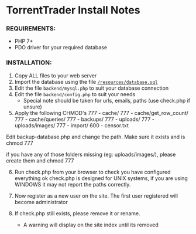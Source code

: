 # TorrentTrader Install Notes

### REQUIREMENTS:
- PHP 7+
- PDO driver for your required database

### INSTALLATION:
1) Copy ALL files to your web server
2) Import the database using the file [`/resources/database.sql`](../resources/database.sql)
3) Edit the file `backend/mysql.php` to suit your database connection
4) Edit the file `backend/config.php` to suit your needs
    - Special note should be taken for urls, emails, paths (use check.php if unsure)
5) Apply the following CHMOD's
    777 - cache/
    777 - cache/get_row_count/
    777 - cache/queries/
    777 - backups/
    777 - uploads/
    777 - uploads/images/
    777 - import/
    600 - censor.txt

Edit backup-database.php and change the path. Make sure it exists and is chmod 777

if you have any of those folders missing (eg: uploads/images/), please create them and chmod 777

6) Run check.php from your browser to check you have configured everything ok
   check.php is designed for UNIX systems, if you are using WINDOWS it may not report the paths correctly.

7) Now register as a new user on the site.  The first user registered will become administrator

8) If check.php still exists, please remove it or rename.
    - A warning will display on the site index until its removed